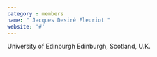 ```yaml
---
category : members
name: " Jacques Desiré Fleuriot " 
website: '#'
---
```

University of Edinburgh
Edinburgh, Scotland, U.K.

